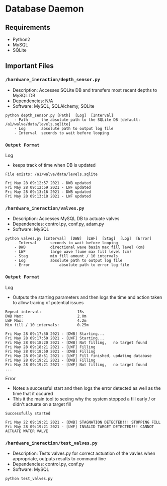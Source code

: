 # Database Daemon

## Requirements
- Python2
- MySQL
- SQLite

## Important Files

### `/hardware_ineraction/depth_sensor.py`

- Description:   Accesses SQLite DB and transfers most recent depths to MySQL DB
- Dependencies:  N/A
- Software:      MySQL, SQLAlchemy, SQLite

```
python depth_sensor.py [Path]  [Log]  [Interval]
	- Path		the absolute path to the SQLite DB [default: /a1/walve/data/levels.sqlite]
	- Log		absolute path to output log file
	- Interval	seconds to wait before looping
```

### `Output Format`
Log
- keeps track of time when DB is updated 

```
File exists: /a1/walve/data/levels.sqlite

Fri May 28 09:12:57 2021 - DWB updated
Fri May 28 09:12:59 2021 - LWF updated
Fri May 28 09:13:16 2021 - DWB updated
Fri May 28 09:13:18 2021 - LWF updated
```

### `/hardware_ineraction/valves.py`

- Description:   Accesses MySQL DB to actuate valves
- Dependencies:  control.py, conf.py, adam.py
- Software:      MySQL

```
python valves.py [Interval]  [DWB]  [LWF]  [Stag]  [Log]  [Error]
	- Interval 		seconds to wait before looping
	- DWB			directional wave basin max fill level (cm)
	- LWF			large wave flume max fill level (cm)
	- Stag			min fill amount / 10 intervals
	- Log			absolute path to output log file
	- Error		        absolute path to error log file
 ```

### `Output Format`
Log
- Outputs the starting parameters and then logs the time and action taken to allow tracing of potential issues

```
Repeat interval:                15s
DWB Max:                        2.0m
LWF Max:                        4.2m
Min fill / 10 intervals:        0.25m

Fri May 28 09:17:50 2021 - [DWB] Starting...
Fri May 28 09:17:50 2021 - [LWF] Starting...
Fri May 28 09:18:20 2021 - [DWB] Not filling,   no target found
Fri May 28 09:18:21 2021 - [LWF] Filling
Fri May 28 09:18:50 2021 - [DWB] Filling
Fri May 28 09:18:51 2021 - [LWF] Fill finished, updating database
Fri May 28 09:19:21 2021 - [DWB] Filling
Fri May 28 09:19:21 2021 - [LWF] Not filling,   no target found
...

```

Error
- Notes a successful start and then logs the error detected as well as the time that it occured
- This it the main tool to seeing why the system stopped a fill early / or didn't actuate on a target fill

```
Successfully started

Fri May 22 09:19:21 2021 - [DWB] STAGNATION DETECTED!!! STOPPING FILL
Fri May 28 09:19:21 2021 - [LWF] INVALID TARGET DETECTED!!! CANNOT ACTUATE WATER VALVE 
```

### `/hardware_ineraction/test_valves.py`
- Description:   Tests valves.py for correct actuation of the vavles when appropriate, outputs results to command line
- Dependencies:  control.py, conf.py
- Software:      MySQL

```
python test_valves.py
```
